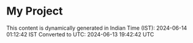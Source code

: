 # My Project

This content is dynamically generated in Indian Time (IST): 2024-06-14 01:12:42 IST
Converted to UTC: 2024-06-13 19:42:42 UTC
